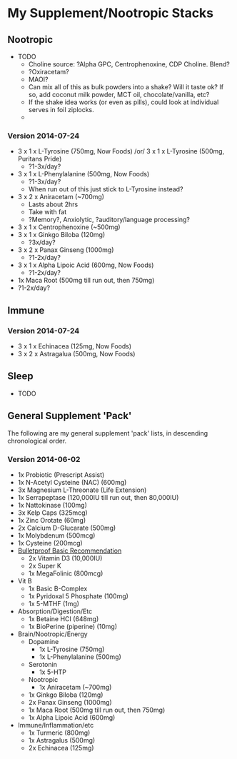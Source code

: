 # My Supplement/Nootropic Stacks

## Nootropic

  * TODO
    * Choline source: ?Alpha GPC, Centrophenoxine, CDP Choline. Blend?
    * ?Oxiracetam?
    * MAOI?
    * Can mix all of this as bulk powders into a shake? Will it taste ok? If so, add coconut milk powder, MCT oil, chocolate/vanilla, etc?
    * If the shake idea works (or even as pills), could look at individual serves in foil ziplocks.
    *
### Version 2014-07-24

  * 3 x 1 x L-Tyrosine (750mg, Now Foods) /or/ 3 x 1 x L-Tyrosine (500mg, Puritans Pride)
    * ?1-3x/day?
  * 3 x 1 x L-Phenylalanine (500mg, Now Foods)
    * ?1-3x/day?
    * When run out of this just stick to L-Tyrosine instead?
  * 3 x 2 x Aniracetam (~700mg)
    * Lasts about 2hrs
    * Take with fat
    * ?Memory?, Anxiolytic, ?auditory/language processing?
  * 3 x 1 x Centrophenoxine (~500mg)
  * 3 x 1 x Ginkgo Biloba (120mg)
    * ?3x/day?
  * 3 x 2 x Panax Ginseng (1000mg)
    * ?1-2x/day?
  * 3 x 1 x Alpha Lipoic Acid (600mg, Now Foods)
    * ?1-2x/day?
  * 1x Maca Root (500mg till run out, then 750mg)
   * ?1-2x/day?

## Immune

### Version 2014-07-24

* 3 x 1 x Echinacea (125mg, Now Foods)
* 3 x 2 x Astragalua (500mg, Now Foods)

## Sleep

* TODO

## General Supplement 'Pack'

The following are my general supplement 'pack' lists, in descending chronological order.

### Version 2014-06-02

* 1x Probiotic (Prescript Assist)
* 1x N-Acetyl Cysteine (NAC) (600mg)
* 3x Magnesium L-Threonate (Life Extension)
* 1x Serrapeptase (120,000IU till run out, then 80,000IU)
* 1x Nattokinase (100mg)
* 3x Kelp Caps (325mcg)
* 1x Zinc Orotate (60mg)
* 2x Calcium D-Glucarate (500mg)
* 1x Molybdenum (500mcg)
* 1x Cysteine (200mcg)
* [Bulletproof Basic Recommendation](http://www.bulletproofexec.com/optimize-your-supplements/)
  * 2x Vitamin D3 (10,000IU)
  * 2x Super K
  * 1x MegaFolinic (800mcg)
* Vit B
  * 1x Basic B-Complex
  * 1x Pyridoxal 5 Phosphate (100mg)
  * 1x 5-MTHF (1mg)
* Absorption/Digestion/Etc
  * 1x Betaine HCI (648mg)
  * 1x BioPerine (piperine) (10mg)
* Brain/Nootropic/Energy
  * Dopamine
    * 1x L-Tyrosine (750mg)
    * 1x L-Phenylalanine (500mg)
  * Serotonin
    * 1x 5-HTP
  * Nootropic
    * 1x Aniracetam (~700mg)
  * 1x Ginkgo Biloba (120mg)
  * 2x Panax Ginseng (1000mg)
  * 1x Maca Root (500mg till run out, then 750mg)
  * 1x Alpha Lipoic Acid (600mg)
* Immune/Inflammation/etc
  * 1x Turmeric (800mg)
  * 1x Astragalus (500mg)
  * 2x Echinacea (125mg)

